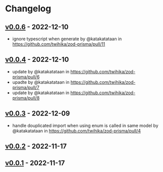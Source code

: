 # Changelog

## [v0.0.6](https://github.com/twihika/zod-prisma/compare/v0.0.5...v0.0.6) - 2022-12-10
- ignore typescript when generate by @katakatataan in https://github.com/twihika/zod-prisma/pull/11

## [v0.0.4](https://github.com/twihika/zod-prisma/compare/v0.0.3...v0.0.4) - 2022-12-10
- update by @katakatataan in https://github.com/twihika/zod-prisma/pull/6
- upadte by @katakatataan in https://github.com/twihika/zod-prisma/pull/7
- update by @katakatataan in https://github.com/twihika/zod-prisma/pull/8

## [v0.0.3](https://github.com/twihika/zod-prisma/compare/v0.0.2...v0.0.3) - 2022-12-09
- handle douplicated import when using enum is called in same model by @katakatataan in https://github.com/twihika/zod-prisma/pull/4

## [v0.0.2](https://github.com/twihika/zod-prisma/compare/v0.0.1...v0.0.2) - 2022-11-17

## [v0.0.1](https://github.com/twihika/zod-prisma/commits/v0.0.1) - 2022-11-17
